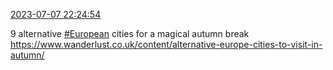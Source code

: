 [2023-07-07 22:24:54](https://mstdn.social/@hill_wanderer/110675145195072129)

9 alternative <a href="https://mstdn.social/tags/European" class="mention hashtag" rel="tag">#European</a> cities for a magical autumn break <a href="https://www.wanderlust.co.uk/content/alternative-europe-cities-to-visit-in-autumn/" target="_blank" rel="nofollow noopener noreferrer" translate="no">https://www.wanderlust.co.uk/content/alternative-europe-cities-to-visit-in-autumn/</a>